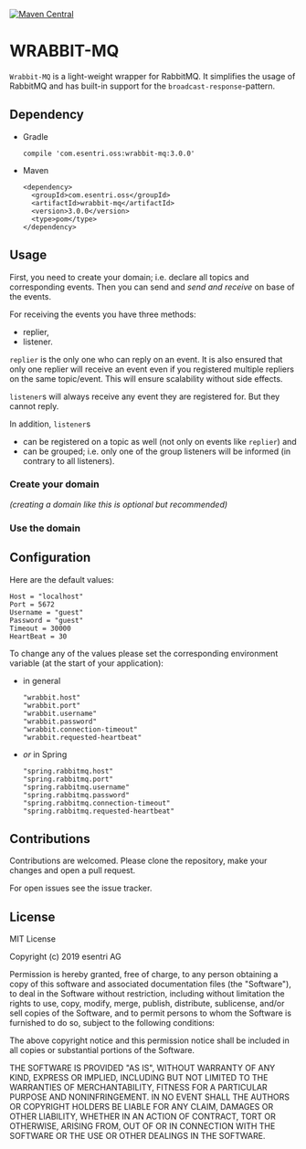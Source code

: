 [![Maven Central](https://maven-badges.herokuapp.com/maven-central/com.esentri.oss/wrabbit-mq/badge.svg)](https://search.maven.org/artifact/com.esentri.oss/wrabbit-mq)


# WRABBIT-MQ

`Wrabbit-MQ` is a light-weight wrapper for RabbitMQ. It simplifies the usage of RabbitMQ and has
built-in support for the `broadcast-response`-pattern.

## Dependency

* Gradle

  ```
  compile 'com.esentri.oss:wrabbit-mq:3.0.0'
  ```
  
* Maven

  ```
  <dependency>
    <groupId>com.esentri.oss</groupId>
    <artifactId>wrabbit-mq</artifactId>
    <version>3.0.0</version>
    <type>pom</type>
  </dependency>
  ```


## Usage

First, you need to create your domain; i.e. declare all topics and corresponding events. Then you can
send and _send and receive_ on base of the events.

For receiving the events you have three methods:

* replier,
* listener.

`replier` is the only one who can reply on an event. It is also ensured that only one replier will receive an event
even if you registered multiple repliers on the same topic/event. This will ensure scalability without side effects.

`listener`s will always receive any event they are registered for. But they cannot reply.

In addition, `listener`s 
* can be registered on a topic as well (not only on events like `replier`) and
* can be grouped; i.e. only one of the group listeners will be informed (in contrary to all listeners).

### Create your domain

*(creating a domain like this is optional but recommended)*

### Use the domain

## Configuration

Here are the default values:

```
Host = "localhost"
Port = 5672
Username = "guest"
Password = "guest"
Timeout = 30000
HeartBeat = 30
```

To change any of the values please set the corresponding environment variable
(at the start of your application):

* in general
  ```
  "wrabbit.host"
  "wrabbit.port"
  "wrabbit.username"
  "wrabbit.password"
  "wrabbit.connection-timeout"
  "wrabbit.requested-heartbeat"
  ```

* *or* in Spring
  ```
  "spring.rabbitmq.host"
  "spring.rabbitmq.port"
  "spring.rabbitmq.username"
  "spring.rabbitmq.password"
  "spring.rabbitmq.connection-timeout"
  "spring.rabbitmq.requested-heartbeat"
  ```


## Contributions

Contributions are welcomed. Please clone the repository, make your changes and open a pull request.

For open issues see the issue tracker.


## License

MIT License

Copyright (c) 2019 esentri AG

Permission is hereby granted, free of charge, to any person obtaining a copy of this software and associated documentation files (the "Software"), to deal in the Software without restriction, including without limitation the rights to use, copy, modify, merge, publish, distribute, sublicense, and/or sell copies of the Software, and to permit persons to whom the Software is furnished to do so, subject to the following conditions:

The above copyright notice and this permission notice shall be included in all copies or substantial portions of the Software.

THE SOFTWARE IS PROVIDED "AS IS", WITHOUT WARRANTY OF ANY KIND, EXPRESS OR IMPLIED, INCLUDING BUT NOT LIMITED TO THE WARRANTIES OF MERCHANTABILITY, FITNESS FOR A PARTICULAR PURPOSE AND NONINFRINGEMENT. IN NO EVENT SHALL THE AUTHORS OR COPYRIGHT HOLDERS BE LIABLE FOR ANY CLAIM, DAMAGES OR OTHER LIABILITY, WHETHER IN AN ACTION OF CONTRACT, TORT OR OTHERWISE, ARISING FROM, OUT OF OR IN CONNECTION WITH THE SOFTWARE OR THE USE OR OTHER DEALINGS IN THE SOFTWARE.